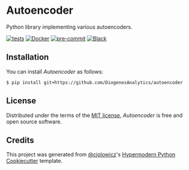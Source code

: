 # Autoencoder

Python library implementing various autoencoders.

[![tests](https://github.com/DiogenesAnalytics/autoencoder/workflows/tests/badge.svg)][tests]
[![Docker](https://github.com/DiogenesAnalytics/autoencoder/workflows/docker/badge.svg)][docker]
[![pre-commit](https://img.shields.io/badge/pre--commit-enabled-brightgreen?logo=pre-commit&logoColor=white)][pre-commit]
[![Black](https://img.shields.io/badge/code%20style-black-000000.svg)][black]

[tests]: https://github.com/DiogenesAnalytics/autoencoder/actions?workflow=tests
[docker]: https://github.com/DiogenesAnalytics/autoencoder/actions?workflow=docker
[pre-commit]: https://github.com/pre-commit/pre-commit
[black]: https://github.com/psf/black

## Installation

You can install _Autoencoder_ as follows:

```console
$ pip install git+https://github.com/DiogenesAnalytics/autoencoder
```

## License

Distributed under the terms of the [MIT license][license],
_Autoencoder_ is free and open source software.

## Credits

This project was generated from [@cjolowicz]'s [Hypermodern Python Cookiecutter] template.

[@cjolowicz]: https://github.com/cjolowicz
[hypermodern python cookiecutter]: https://github.com/cjolowicz/cookiecutter-hypermodern-python

<!-- github-only -->
[license]: https://github.com/DiogenesAnalytics/autoencoder/blob/main/LICENSE
